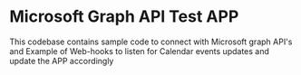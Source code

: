 # Microsoft Graph API Test APP
This codebase contains sample code to connect with Microsoft graph API's and Example of Web-hooks to listen for Calendar events updates and update the APP accordingly

